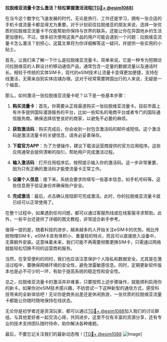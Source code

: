**拉脱维亚流量卡怎么激活？轻松掌握激活流程[[TG💪+ @esim1088](https://t.me/s/esim1088)]**

在当今这个数字化飞速发展的时代，无论是旅行、工作还是学习，拥有一张合适的手机卡或流量卡都显得尤为重要。对于计划前往拉脱维亚的朋友来说，选择一张优质的拉脱维亚流量卡不仅能帮助你保持与世界的联系，还能让你在异国他乡的生活更加便利。不过，很多初次使用这类产品的用户可能会遇到一个问题：拉脱维亚流量卡怎么激活？别担心，这篇文章将为你详细解答这一疑问，并提供一些实用的小贴士。

首先，让我们来了解一下什么是拉脱维亚流量卡。简单来说，它是一种专为短期访问拉脱维亚的人群设计的移动通信产品，通常包含一定量的数据流量以及通话时长。相较于传统的实体SIM卡，现代的eSIM技术让流量卡变得更加便捷，支持在线激活，无需亲自到实体店铺办理。这对于经常需要跨国出行的人来说，无疑是一个福音。

那么，如何激活一张拉脱维亚流量卡呢？以下是一些基本步骤：

1. **购买流量卡**：首先，你需要从正规渠道购买一张拉脱维亚流量卡。目前市面上有许多提供国际漫游服务的平台，比如一些知名的电商平台或者专门的国际通信服务商。确保选择信誉良好的商家，以避免不必要的麻烦。

2. **获取激活码**：购买完成后，你会收到一封包含激活码的邮件或短信。这个激活码是激活流量卡的关键信息，请务必妥善保存。

3. **下载官方APP**：为了方便操作，建议下载该运营商提供的官方应用程序。这些应用通常会提供清晰的指引，帮助用户完成激活过程。

4. **输入激活码**：打开应用程序后，按照提示输入你的激活码。这一步非常重要，因为只有正确的激活码才能使流量卡正常工作。

5. **设置个人信息**：接下来，系统会要求你填写一些基本信息，如手机号码等。这些信息用于验证身份并确保账户安全。

6. **完成激活**：最后，点击确认按钮即可完成激活。此时，你的拉脱维亚流量卡就已经可以正常使用了。

在整个过程中，如果遇到任何问题，都可以通过客服热线或在线客服寻求帮助。此外，一些平台还提供了详细的图文教程，非常适合新手参考。

值得一提的是，随着科技的进步，越来越多的人开始关注eSIM卡的优势。相比传统物理SIM卡，eSIM卡具有体积小、重量轻的特点，而且可以直接嵌入设备中，无需额外安装。这意味着未来，我们可能不再需要频繁更换SIM卡，只需通过网络就能轻松切换不同的运营商和服务。

当然，在享受便利的同时，我们也应该注意保护个人隐私和数据安全。尤其是在激活过程中，要确保网络环境的安全性，避免泄露敏感信息。同时，定期更新软件版本也是必不可少的一环，有助于提高系统的稳定性和安全性。

总之，拉脱维亚流量卡的激活并非难事，只要按照上述步骤操作，就能顺利启用你的新卡。如果你对eSIM技术感兴趣，不妨尝试一下这种新型的通信方式，感受科技带来的全新体验吧！无论你是商务出差还是休闲旅游，一张优质的拉脱维亚流量卡都能让你随时随地保持在线状态。

无论你是初学者还是资深玩家，都可以通过[TG💪+ @esim1088](https://t.me/s/esim1088)加入我们的讨论群组，与其他爱好者一起交流心得，共同进步。这里不仅有丰富的资源分享，还有专业的技术支持团队随时待命，助你解决各种难题。

最后，不要忘记关注我们的最新动态哦！[[TG💪+ @esim1088](https://t.me/s/esim1088) ![Image](https://i.postimg.cc/4NQfJmqS/Snipaste-2025-05-13-00-14-12.png)]